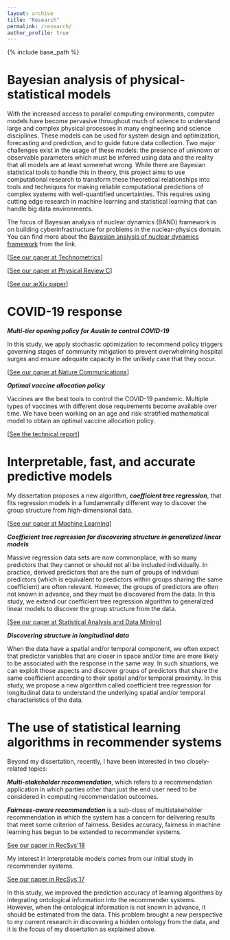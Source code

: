 ```yaml
---
layout: archive
title: "Research"
permalink: /research/
author_profile: true
---
```


{% include base_path %}

Bayesian analysis of physical-statistical models
======

With the increased access to parallel computing environments, computer models have become pervasive throughout much of science
to understand large and complex physical processes in many engineering and science disciplines. These models can be used for 
system design and optimization, forecasting and prediction, and to guide future data collection. Two major challenges exist 
in the usage of these models: the presence of unknown or observable parameters which must be inferred using data and the reality
that all models are at least somewhat wrong. While there are Bayesian statistical tools to handle this in theory, this project 
aims to use computational research to transform these theoretical relationships into tools and techniques for making reliable
computational predictions of complex systems with well-quantified uncertainties. This requires using cutting edge research 
in machine learning and statistical learning that can handle big data environments. 

The focus of Bayesian analysis of nuclear dynamics (BAND) framework is on building cyberinfrastructure for problems in the nuclear-physics domain. 
You can find more about the [Bayesian analysis of nuclear dynamics framework](https://bandframework.github.io) from the link.

[[See our paper at Technometrics](https://www.tandfonline.com/doi/abs/10.1080/00401706.2023.2246157?src=&journalCode=utch20)]

[[See our paper at Physical Review C](https://journals.aps.org/prc/abstract/10.1103/PhysRevC.106.024607)]

[[See our arXiv paper](https://arxiv.org/abs/2302.14184)]


COVID-19 response
======

***Multi-tier opening policy for Austin to control COVID-19***

In this study, we apply stochastic optimization to recommend policy triggers governing stages of community mitigation to prevent overwhelming hospital surges and ensure adequate capacity in the unlikely case that they occur.

[[See our paper at Nature Communications](https://www.nature.com/articles/s41467-021-23989-x)]


***Optimal vaccine allocation policy***

Vaccines are the best tools to control the COVID-19 pandemic. Multiple types of vaccines with different dose requirements become available over time. We have been working on an age and risk-stratified mathematical model to obtain an optimal vaccine allocation policy.

[[See the technical report](https://covid-19.tacc.utexas.edu/media/filer_public/15/4d/154defa8-9217-478e-a459-8fc4144c61b5/austin_covid_alert_stage_and_mortality_trends_-_ut_-_may_2021.pdf)]

Interpretable, fast, and accurate predictive models
======

My dissertation proposes a new algorithm, ***coefficient tree regression***, that fits regression models in a fundamentally different way to discover the group structure from high-dimensional data.

[[See our paper at Machine Learning](https://link.springer.com/article/10.1007/s10994-021-06091-7)]


***Coefficient tree regression for discovering structure in generalized linear models***

Massive regression data sets are now commonplace, with so many predictors that they cannot or should not all be included individually. In practice, derived predictors that are the sum of groups of individual predictors (which is equivalent to predictors within groups sharing the same coefficient) are often relevant. However, the groups of predictors are often not known in advance, and they must be discovered from the data. In this study, we extend our coefficient tree regression algorithm to generalized linear models to discover the group structure from the data.

[[See our paper at Statistical Analysis and Data Mining](https://onlinelibrary.wiley.com/doi/10.1002/sam.11534)]


***Discovering structure in longitudinal data***

When the data have a spatial and/or temporal component, we often expect that predictor variables that are closer in space and/or time are more likely to be associated with the response in the same way. In such situations, we can exploit those aspects and discover groups of predictors that share the same coefficient according to their spatial and/or temporal proximity. In this study, we propose a new algorithm called coefficient tree regression for longitudinal data to understand the underlying spatial and/or temporal characteristics of the data.

The use of statistical learning algorithms in recommender systems
======

Beyond my dissertation, recently, I have been interested in two closely-related topics:

***Multi-stakeholder recommendation***, which refers to a recommendation application in which parties other than just the end user need to be considered in computing recommendation outcomes.

***Fairness-aware recommendation*** is a sub-class of multistakeholder recommendation in which the system has a concern for delivering results that meet some criterion of fairness. Besides accuracy, fairness in machine learning has
begun to be extended to recommender systems.

[See our paper in RecSys'18](https://dl.acm.org/citation.cfm?id=3240350)

My interest in interpretable models comes from our initial study in recommender systems.

[See our paper in RecSys'17](https://dl.acm.org/citation.cfm?id=3109863)

In this study, we improved the prediction accuracy of learning algorithms by integrating ontological information into the recommender systems. However, when the ontological information is not known in advance, it should be estimated from the data. This problem brought a new perspective to my current research in discovering a hidden ontology from the data, and it is the focus of my dissertation as explained above.

